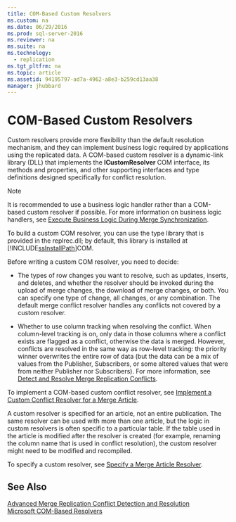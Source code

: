 ```yaml
---
title: COM-Based Custom Resolvers
ms.custom: na
ms.date: 06/29/2016
ms.prod: sql-server-2016
ms.reviewer: na
ms.suite: na
ms.technology: 
  - replication
ms.tgt_pltfrm: na
ms.topic: article
ms.assetid: 94195797-ad7a-4962-a8e3-b259cd13aa38
manager: jhubbard
---
```

# COM-Based Custom Resolvers
Custom resolvers provide more flexibility than the default resolution mechanism, and they can implement business logic required by applications using the replicated data. A COM-based custom resolver is a dynamic-link library (DLL) that implements the **ICustomResolver** COM interface, its methods and properties, and other supporting interfaces and type definitions designed specifically for conflict resolution.  
  
> [!NOTE]  
>  It is recommended to use a business logic handler rather than a COM-based custom resolver if possible. For more information on business logic handlers, see [Execute Business Logic During Merge Synchronization](../../Topics/TopicNameNotContainA/Execute-Business-Logic-During-Merge-Synchronization.md).  
  
 To build a custom COM resolver, you can use the type library that is provided in the replrec.dll; by default, this library is installed at [!INCLUDE[ssInstallPath](../../Topics/TopicNameContainA/includes/ssInstallPath_md.md)]COM.  
  
 Before writing a custom COM resolver, you need to decide:  
  
-   The types of row changes you want to resolve, such as updates, inserts, and deletes, and whether the resolver should be invoked during the upload of merge changes, the download of merge changes, or both. You can specify one type of change, all changes, or any combination. The default merge conflict resolver handles any conflicts not covered by a custom resolver.  
  
-   Whether to use column tracking when resolving the conflict. When column-level tracking is on, only data in those columns where a conflict exists are flagged as a conflict, otherwise the data is merged. However, conflicts are resolved in the same way as row-level tracking: the priority winner overwrites the entire row of data (but the data can be a mix of values from the Publisher, Subscribers, or some altered values that were from neither Publisher nor Subscribers). For more information, see [Detect and Resolve Merge Replication Conflicts](../../Topics/TopicNameNotContainA/Detect-and-Resolve-Merge-Replication-Conflicts.md).  
  
 To implement a COM-based custom conflict resolver, see [Implement a Custom Conflict Resolver for a Merge Article](../../Topics/TopicNameContainA/Implement-a-Custom-Conflict-Resolver-for-a-Merge-Article.md).  
  
 A custom resolver is specified for an article, not an entire publication. The same resolver can be used with more than one article, but the logic in custom resolvers is often specific to a particular table. If the table used in the article is modified after the resolver is created (for example, renaming the column name that is used in conflict resolution), the custom resolver might need to be modified and recompiled.  
  
 To specify a custom resolver, see [Specify a Merge Article Resolver](../../Topics/TopicNameContainA/Specify-a-Merge-Article-Resolver.md).  
  
## See Also  
 [Advanced Merge Replication Conflict Detection and Resolution](../../Topics/TopicNameNotContainA/Advanced-Merge-Replication-Conflict-Detection-and-Resolution.md)   
 [Microsoft COM-Based Resolvers](../../Topics/TopicNameNotContainA/Microsoft-COM-Based-Resolvers.md)
